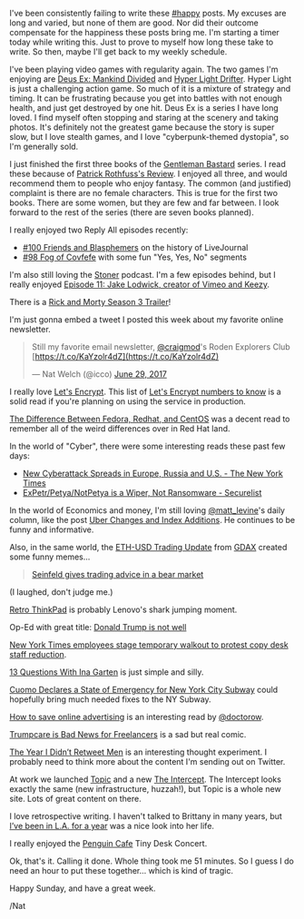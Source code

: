 I've been consistently failing to write these [#happy](/tag/happy) posts. My excuses are long and varied, but none of them are good. Nor did their outcome compensate for the happiness these posts bring me. I'm starting a timer today while writing this. Just to prove to myself how long these take to write. So then, maybe I'll get back to my weekly schedule.

I've been playing video games with regularity again. The two games I'm enjoying are [Deus Ex: Mankind Divided](https://en.wikipedia.org/wiki/Deus_Ex:_Mankind_Divided) and [Hyper Light Drifter](https://en.wikipedia.org/wiki/Hyper_Light_Drifter). Hyper Light is just a challenging action game. So much of it is a mixture of strategy and timing. It can be frustrating because you get into battles with not enough health, and just get destroyed by one hit. Deus Ex is a series I have long loved. I find myself often stopping and staring at the scenery and taking photos. It's definitely not the greatest game because the story is super slow, but I love stealth games, and I love "cyberpunk-themed dystopia", so I'm generally sold.

I just finished the first three books of the [Gentleman Bastard](https://www.goodreads.com/series/43531-gentleman-bastard) series. I read these because of [Patrick Rothfuss's Review](https://www.goodreads.com/review/show/99607064?book_show_action=false). I enjoyed all three, and would recommend them to people who enjoy fantasy. The common (and justified) complaint is there are no female characters. This is true for the first two books. There are some women, but they are few and far between. I look forward to the rest of the series (there are seven books planned).

I really enjoyed two Reply All episodes recently:

*   [#100 Friends and Blasphemers](http://pca.st/Y5Tp) on the history of LiveJournal
*   [#98 Fog of Covfefe](http://pca.st/xNBN) with some fun "Yes, Yes, No" segments

I'm also still loving the [Stoner](http://www.stoner.co/) podcast. I'm a few episodes behind, but I really enjoyed [Episode 11: Jake Lodwick, creator of Vimeo and Keezy](http://pca.st/yIpC).

There is a [Rick and Morty Season 3 Trailer](https://www.youtube.com/watch?v=DeAw6aXHzcY&feature=youtu.be)!

I'm just gonna embed a tweet I posted this week about my favorite online newsletter.

> Still my favorite email newsletter, [@craigmod](https://twitter.com/craigmod)'s Roden Explorers Club [https://t.co/KaYzolr4dZ](https://t.co/KaYzolr4dZ)
> 
> — Nat Welch (@icco) [June 29, 2017](https://twitter.com/icco/status/880408947651489797)

I really love [Let's Encrypt](https://letsencrypt.org/). This list of [Let's Encrypt numbers to know](https://www.keychest.net/content/letsencrypt_numbers_to_know.html) is a solid read if you're planning on using the service in production.

[The Difference Between Fedora, Redhat, and CentOS](https://danielmiessler.com/study/fedora_redhat_centos/) was a decent read to remember all of the weird differences over in Red Hat land.

In the world of "Cyber", there were some interesting reads these past few days:

*   [New Cyberattack Spreads in Europe, Russia and U.S. - The New York Times](https://www.nytimes.com/2017/06/27/technology/ransomware-hackers.html?smid=pl-share&_r=1)
*   [ExPetr/Petya/NotPetya is a Wiper, Not Ransomware - Securelist](https://securelist.com/expetrpetyanotpetya-is-a-wiper-not-ransomware/78902/)

In the world of Economics and money, I'm still loving [@matt\_levine](https://twitter.com/matt_levine)'s daily column, like the post [Uber Changes and Index Additions](https://www.bloomberg.com/view/articles/2017-06-21/uber-changes-and-index-additions). He continues to be funny and informative.

Also, in the same world, the [ETH-USD Trading Update](https://blog.gdax.com/eth-usd-trading-update-5d8142b5bdc1) from [GDAX](https://www.gdax.com/) created some funny memes...

> [Seinfeld gives trading advice in a bear market](//imgur.com/Dq8UNyY)

(I laughed, don't judge me.)

[Retro ThinkPad](http://blog.lenovo.com/en/blog/retro-thinkpad-its-alive/) is probably Lenovo's shark jumping moment.

Op-Ed with great title: [Donald Trump is not well](https://www.washingtonpost.com/amphtml/opinions/donald-trump-is-not-well/2017/06/30/97759ee0-5d0f-11e7-9b7d-14576dc0f39d_story.html)

[New York Times employees stage temporary walkout to protest copy desk staff reduction](http://www.poynter.org/2017/this-sign-wsa-not-edited-new-york-times-employees-stage-temporary-walkout-to-protest-copy-desk-staff-reduction-update3/465301/).

[13 Questions With Ina Garten](http://time.com/4838671/ina-garten-fantasy-dinner-party/) is just simple and silly.

[Cuomo Declares a State of Emergency for New York City Subway](https://nyti.ms/2tqbbIN) could hopefully bring much needed fixes to the NY Subway.

[How to save online advertising](https://amp.theguardian.com/technology/2015/sep/23/how-to-save-online-advertising) is an interesting read by [@doctorow](https://twitter.com/doctorow).

[Trumpcare is Bad News for Freelancers](https://thenib.com/trumpcare-freelancers) is a sad but real comic.

[The Year I Didn’t Retweet Men](https://medium.com/the-web-we-make/the-year-i-didnt-retweet-men-79403a7eade1?source=ifttt--------------1) is an interesting thought experiment. I probably need to think more about the content I'm sending out on Twitter.

At work we launched [Topic](https://www.topic.com/) and a new [The Intercept](https://theintercept.com/). The Intercept looks exactly the same (new infrastructure, huzzah!), but Topic is a whole new site. Lots of great content on there.

I love retrospective writing. I haven't talked to Brittany in many years, but [I’ve been in L.A. for a year](https://medium.com/@brittanymetz/ive-been-in-l-a-for-a-year-7dbfe45c3c92?source=ifttt--------------1) was a nice look into her life.

I really enjoyed the [Penguin Cafe](http://www.npr.org/event/music/532910319/penguin-cafe-tiny-desk-concert) Tiny Desk Concert.

Ok, that's it. Calling it done. Whole thing took me 51 minutes. So I guess I do need an hour to put these together... which is kind of tragic.

Happy Sunday, and have a great week.

/Nat